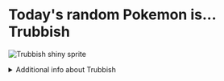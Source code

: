 # Today's random Pokemon is... Trubbish

![Trubbish shiny sprite](https://raw.githubusercontent.com/PokeAPI/sprites/master/sprites/pokemon/shiny/568.png)

<details>
<summary>Additional info about Trubbish</summary>

| srpite type | image |
|------|------|
| back_default | ![Trubbish back_default sprite](https://raw.githubusercontent.com/PokeAPI/sprites/master/sprites/pokemon/back/568.png) |
| back_shiny | ![Trubbish back_shiny sprite](https://raw.githubusercontent.com/PokeAPI/sprites/master/sprites/pokemon/back/shiny/568.png) |
| front_default | ![Trubbish front_default sprite](https://raw.githubusercontent.com/PokeAPI/sprites/master/sprites/pokemon/568.png) | </details>